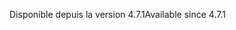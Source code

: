 <span data-ttu-id="cddf0-101">Disponible depuis la version 4.7.1</span><span class="sxs-lookup"><span data-stu-id="cddf0-101">Available since 4.7.1</span></span>